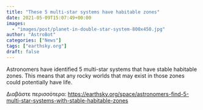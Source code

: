 ```yaml
---
title: "These 5 multi-star systems have habitable zones"
date: 2021-05-09T15:07:49+00:00
images:
  - "images/post/planet-in-double-star-system-800x450.jpg"
author: "AstroBot"
categories: ["News"]
tags: ["earthsky.org"]
draft: false
---
```


Astronomers have identified 5 multi-star systems that have stable habitable zones. This means that any rocky worlds that may exist in those zones could potentially have life.

Διαβάστε περισσότερα: https://earthsky.org/space/astronomers-find-5-multi-star-systems-with-stable-habitable-zones
